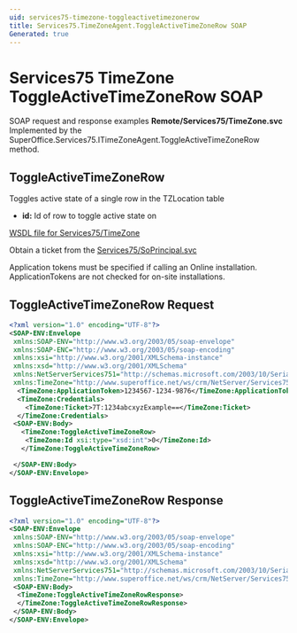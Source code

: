 ```yaml
---
uid: services75-timezone-toggleactivetimezonerow
title: Services75.TimeZoneAgent.ToggleActiveTimeZoneRow SOAP
Generated: true
---
```


# Services75 TimeZone ToggleActiveTimeZoneRow SOAP

SOAP request and response examples **Remote/Services75/TimeZone.svc**
Implemented by the <see cref="M:SuperOffice.Services75.ITimeZoneAgent.ToggleActiveTimeZoneRow">SuperOffice.Services75.ITimeZoneAgent.ToggleActiveTimeZoneRow</see> method.

## ToggleActiveTimeZoneRow

Toggles active state of a single row in the TZLocation table

* **id:** Id of row to toggle active state on



[WSDL file for Services75/TimeZone](../Services75-TimeZone.md)

Obtain a ticket from the [Services75/SoPrincipal.svc](../SoPrincipal/SoPrincipal.md)

Application tokens must be specified if calling an Online installation. ApplicationTokens are not checked for on-site installations.

## ToggleActiveTimeZoneRow Request

```xml
<?xml version="1.0" encoding="UTF-8"?>
<SOAP-ENV:Envelope
 xmlns:SOAP-ENV="http://www.w3.org/2003/05/soap-envelope"
 xmlns:SOAP-ENC="http://www.w3.org/2003/05/soap-encoding"
 xmlns:xsi="http://www.w3.org/2001/XMLSchema-instance"
 xmlns:xsd="http://www.w3.org/2001/XMLSchema"
 xmlns:NetServerServices751="http://schemas.microsoft.com/2003/10/Serialization/"
 xmlns:TimeZone="http://www.superoffice.net/ws/crm/NetServer/Services75">
  <TimeZone:ApplicationToken>1234567-1234-9876</TimeZone:ApplicationToken>
  <TimeZone:Credentials>
    <TimeZone:Ticket>7T:1234abcxyzExample==</TimeZone:Ticket>
  </TimeZone:Credentials>
 <SOAP-ENV:Body>
   <TimeZone:ToggleActiveTimeZoneRow>
    <TimeZone:Id xsi:type="xsd:int">0</TimeZone:Id>
   </TimeZone:ToggleActiveTimeZoneRow>

 </SOAP-ENV:Body>
</SOAP-ENV:Envelope>

```


## ToggleActiveTimeZoneRow Response

```xml
<?xml version="1.0" encoding="UTF-8"?>
<SOAP-ENV:Envelope
 xmlns:SOAP-ENV="http://www.w3.org/2003/05/soap-envelope"
 xmlns:SOAP-ENC="http://www.w3.org/2003/05/soap-encoding"
 xmlns:xsi="http://www.w3.org/2001/XMLSchema-instance"
 xmlns:xsd="http://www.w3.org/2001/XMLSchema"
 xmlns:NetServerServices751="http://schemas.microsoft.com/2003/10/Serialization/"
 xmlns:TimeZone="http://www.superoffice.net/ws/crm/NetServer/Services75">
 <SOAP-ENV:Body>
  <TimeZone:ToggleActiveTimeZoneRowResponse>
  </TimeZone:ToggleActiveTimeZoneRowResponse>
 </SOAP-ENV:Body>
</SOAP-ENV:Envelope>

```

